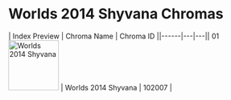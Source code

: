 # Worlds 2014 Shyvana Chromas

| Index  Preview | Chroma Name | Chroma ID ||------|---|---|| 01  <img src='https://raw.communitydragon.org/latest/plugins/rcp-be-lol-game-data/global/default/v1/champion-chroma-images/102/102007.png' alt='Worlds 2014 Shyvana' width='100'> | Worlds 2014 Shyvana | 102007 |